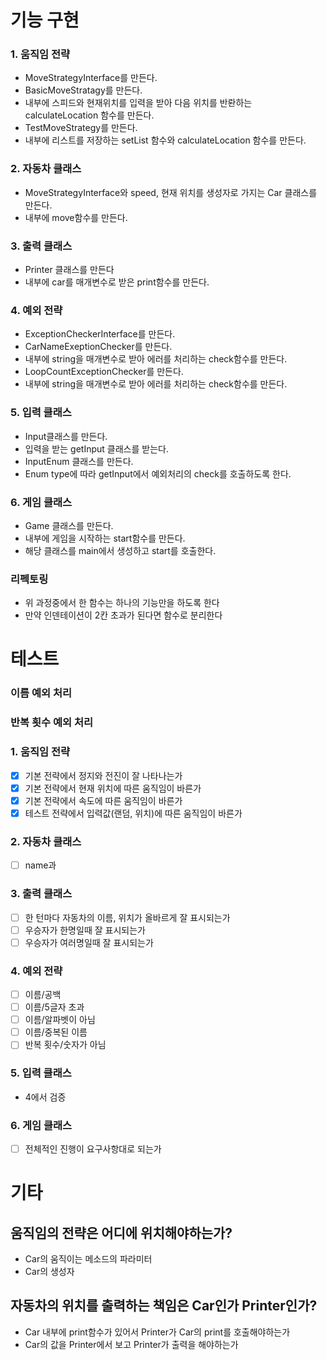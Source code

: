 # 기능 구현
### 1. 움직임 전략
- MoveStrategyInterface를 만든다.
- BasicMoveStratagy를 만든다.
- 내부에 스피드와 현재위치를 입력을 받아 다음 위치를 반롼하는 calculateLocation 함수를 만든다.
- TestMoveStrategy를 만든다.
- 내부에 리스트를 저장하는 setList 함수와 calculateLocation 함수를 만든다. 
### 2. 자동차 클래스
- MoveStrategyInterface와 speed, 현재 위치를 생성자로 가지는 Car 클래스를 만든다.
- 내부에 move함수를 만든다.
### 3. 출력 클래스
- Printer 클래스를 만든다
- 내부에 car를 매개변수로 받은 print함수를 만든다.

### 4. 예외 전략 
- ExceptionCheckerInterface를 만든다.
- CarNameExeptionChecker를 만든다.
- 내부에 string을 매개변수로 받아 에러를 처리하는 check함수를 만든다.
- LoopCountExceptionChecker를 만든다.
- 내부에 string을 매개변수로 받아 에러를 처리하는 check함수를 만든다.
### 5. 입력 클래스
- Input클래스를 만든다.
- 입력을 받는 getInput 클래스를 받는다.
- InputEnum 클래스를 만든다.
- Enum type에 따라 getInput에서 예외처리의 check를 호출하도록 한다.
### 6. 게임 클래스
- Game 클래스를 만든다.
- 내부에 게임을 시작하는 start함수를 만든다.
- 해당 클래스를 main에서 생성하고 start를 호출한다.

### 리펙토링
- 위 과정중에서 한 함수는 하나의 기능만을 하도록 한다
- 만약 인덴테이션이 2칸 초과가 된다면 함수로 분리한다

# 테스트
### 이름 예외 처리
### 반복 횟수 예외 처리

### 1. 움직임 전략
- [x] 기본 전략에서 정지와 전진이 잘 나타나는가
- [x] 기본 전략에서 현재 위치에 따른 움직임이 바른가
- [x] 기본 전략에서 속도에 따른 움직임이 바른가 
- [x] 테스트 전략에서 입력값(랜덤, 위치)에 따른 움직임이 바른가
### 2. 자동차 클래스
- [ ] name과 
### 3. 출력 클래스
- [ ] 한 턴마다 자동차의 이름, 위치가 올바르게 잘 표시되는가
- [ ] 우승자가 한명일때 잘 표시되는가
- [ ] 우승자가 여러명일때 잘 표시되는가
### 4. 예외 전략
- [ ] 이름/공백
- [ ] 이름/5글자 초과
- [ ] 이름/알파벳이 아님
- [ ] 이름/중복된 이름
- [ ] 반복 횟수/숫자가 아님

### 5. 입력 클래스
- 4에서 검증
### 6. 게임 클래스
- [ ] 전체적인 진행이 요구사항대로 되는가

# 기타
## 움직임의 전략은 어디에 위치해야하는가?
- Car의 움직이는 메소드의 파라미터
- Car의 생성자

## 자동차의 위치를 출력하는 책임은 Car인가 Printer인가?
- Car 내부에 print함수가 있어서 Printer가 Car의 print를 호출해야하는가
- Car의 값을 Printer에서 보고 Printer가 출력을 해야하는가